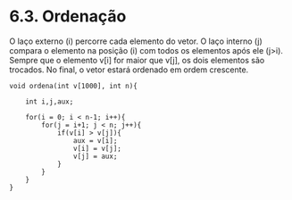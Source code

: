 # 6.3. Ordenação


O laço externo (i) percorre cada elemento do vetor. O laço interno (j) compara o elemento na posição (i) com todos os elementos após ele (j>i). Sempre que o elemento v[i] for maior que v[j], os dois elementos são trocados. No final, o vetor estará ordenado em ordem crescente.


```
void ordena(int v[1000], int n){

    int i,j,aux;

    for(i = 0; i < n-1; i++){
        for(j = i+1; j < n; j++){
            if(v[i] > v[j]){
                aux = v[i];
                v[i] = v[j];
                v[j] = aux;
            }
        }
    }
}
```
